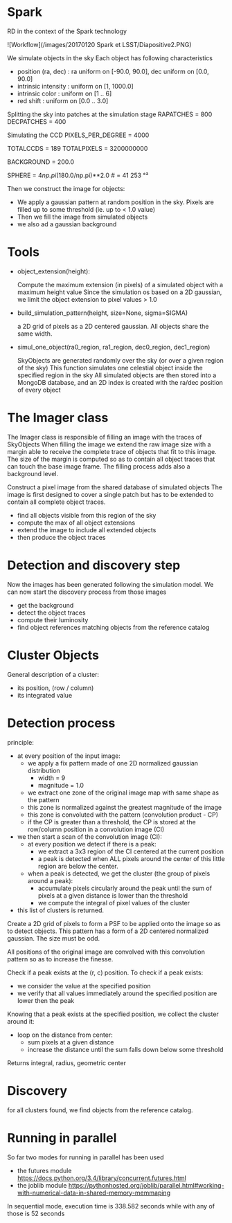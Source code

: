 # Spark
RD in the context of the Spark technology

![Workflow](/images/20170120 Spark et LSST/Diapositive2.PNG)

We simulate objects in the sky
Each object has following characteristics

- position (ra, dec) : ra uniform on [-90.0, 90.0], dec uniform on [0.0, 90.0]
- intrinsic intensity : uniform on [1, 1000.0]
- intrinsic color : uniform on [1 .. 6]
- red shift : uniform on [0.0 .. 3.0]

Splitting the sky into patches at the simulation stage
RAPATCHES = 800
DECPATCHES = 400

Simulating the CCD
PIXELS_PER_DEGREE = 4000

TOTALCCDS = 189
TOTALPIXELS = 3200000000

BACKGROUND = 200.0

SPHERE = 4*np.pi*(180.0/np.pi)**2.0 # = 41 253 °²

Then we construct the image for objects:
- We apply a gaussian pattern at random position in the sky. 
      Pixels are filled up to some threshold (ie. up to < 1.0 value)
- Then we fill the image from simulated objects
- we also ad a gaussian background

# Tools
* object_extension(height):

    Compute the maximum extension (in pixels) of a simulated object with a maximum height value
    Since the simulation os based on a 2D gaussian, we limit the object extension to
    pixel values > 1.0

* build_simulation_pattern(height, size=None, sigma=SIGMA)

    a 2D grid of pixels as a 2D centered gaussian. All objects share the same width.


* simul_one_object(ra0_region, ra1_region, dec0_region, dec1_region)

    SkyObjects are generated randomly over the sky (or over a given region of the sky)
    This function simulates one celestial object inside the specified region in the sky
    All simulated objects are then stored into a MongoDB database, and
    an 2D index is created with the ra/dec position of every object

# The Imager class
The Imager class is responsible of filling an image with the traces of SkyObjects
When filling the image we extend the raw image size with a margin able to
receive the complete trace of objects that fit to this image. The size of the 
margin is computed so as to contain all object traces that can touch the base 
image frame. The filling process adds also a background level.

Construct a pixel image from the shared database of simulated objects
The image is first designed to cover a single patch but has to be 
extended to contain all complete object traces.
- find all objects visible from this region of the sky
- compute the max of all object extensions
- extend the image to include all extended objects
- then produce the object traces

# Detection and discovery step

Now the images has been generated following the simulation model.
We can now start the discovery process from those images
- get the background
- detect the object traces
- compute their luminosity
- find object references matching objects from the reference catalog


# Cluster Objects
General description of a cluster:
- its position, (row / column)
- its integrated value

# Detection process
principle:
- at every position of the input image:
    - we apply a fix pattern made of one 2D normalized gaussian distribution
        - width = 9
        - magnitude = 1.0
    - we extract one zone of the original image map with same shape as the pattern
    - this zone is normalized against the greatest magnitude of the image
    - this zone is convoluted with the pattern (convolution product - CP)
    - if the CP is greater than a threshold, the CP is stored at the row/column
        position in a convolution image (CI)
- we then start a scan of the convolution image (CI):
    - at every position we detect if there is a peak:
        - we extract a 3x3 region of the CI centered at the current position
        - a peak is detected when ALL pixels around the center of this little region are below the center.
    - when a peak is detected, we get the cluster (the group of pixels around a peak):
        - accumulate pixels circularly around the peak until the sum of pixels at a given distance
            is lower than the threshold
        - we compute the integral of pixel values of the cluster
- this list of clusters is returned.



Create a 2D grid of pixels to form a PSF to be applied onto the
image so as to detect objects. This pattern has a form of a 2D centered
normalized gaussian. The size must be odd.

All positions of the original image are convolved with this convolution pattern so as to 
increase the finesse.

Check if a peak exists at the (r, c) position. To check if a peak exists:
- we consider the value at the specified position
- we verify that all values immediately around the specified position are 
   lower then the peak

Knowing that a peak exists at the specified position, we collect the 
cluster around it:
- loop on the distance from center:
  - sum pixels at a given distance
  - increase the distance until the sum falls down below some threshold

Returns integral, radius, geometric center

# Discovery

for all clusters found, we find objects from the reference catalog.

# Running in parallel

So far two modes for running in parallel has been used
- the futures module https://docs.python.org/3.4/library/concurrent.futures.html 
- the joblib module https://pythonhosted.org/joblib/parallel.html#working-with-numerical-data-in-shared-memory-memmaping

In sequential mode, execution time is 338.582 seconds while with any of those is 52 seconds
